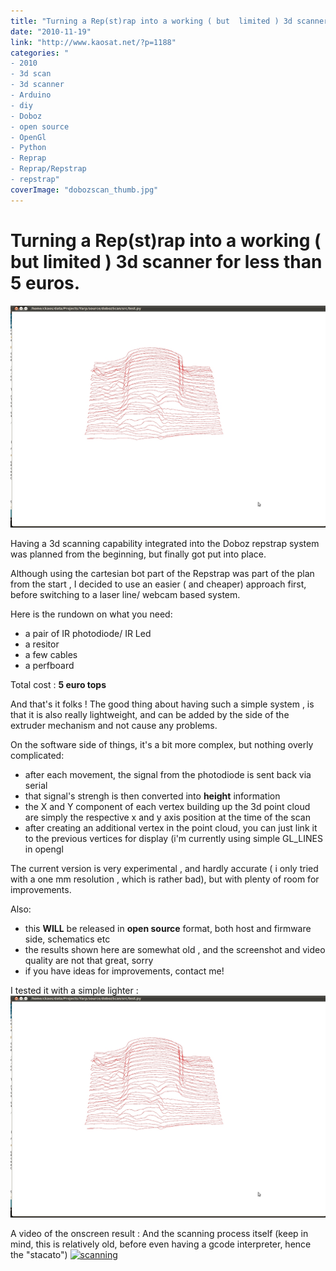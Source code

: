 ```yaml
---
title: "Turning a Rep(st)rap into a working ( but  limited ) 3d scanner for less than 5 euros."
date: "2010-11-19"
link: "http://www.kaosat.net/?p=1188"
categories: "
- 2010
- 3d scan
- 3d scanner
- Arduino
- diy
- Doboz
- open source
- OpenGl
- Python
- Reprap
- Reprap/Repstrap
- repstrap"
coverImage: "dobozscan_thumb.jpg"
---
```




# Turning a Rep(st)rap into a working ( but  limited ) 3d scanner for less than 5 euros. 

![](./assets/5142660012_80bc5eb8d8_o.jpg)

Having a 3d scanning capability integrated into the Doboz repstrap system was planned from the beginning, but finally got put into place.

Although using the cartesian bot part of the Repstrap was part of the plan from the start , I decided to use an easier ( and cheaper) approach first, before switching to a laser line/ webcam based system.

Here is the rundown on what you need:

- a pair of IR photodiode/ IR Led
- a resitor
- a few cables
- a perfboard

Total cost : **5 euro tops**

And that's it folks ! The good thing about having such a simple system , is that it is also really lightweight, and can be added by the side of the extruder mechanism and not cause any problems.

On the software side of things, it's a bit more complex, but nothing overly complicated:

- after each movement, the signal from the photodiode is sent back via serial
- that signal's strengh is then converted into **height** information
- the X and Y component of each vertex building up the 3d point cloud are simply the respective x and y axis position at the time of the scan
- after creating an additional vertex in the point cloud, you can just link it to the previous vertices for display (i'm currently using simple GL\_LINES in opengl

The current version is very experimental , and hardly accurate ( i only tried with a one mm resolution , which is rather bad), but with plenty of room for improvements.

Also:

- this **WILL** be released in **open source** format, both host and firmware side, schematics etc
- the results shown here are somewhat old , and the screenshot and video quality are not that great, sorry
- if you have ideas for improvements, contact me!

I tested it with a simple lighter : ![](./assets/5142660012_80bc5eb8d8_o.jpg)

A video of the onscreen result :  And the scanning process itself (keep in mind, this is relatively old, before even having a gcode interpreter, hence the "stacato")
[![scanning](http://img.youtube.com/vi/xkbVTKhsiaw/0.jpg)](http://www.youtube.com/watch?v=xkbVTKhsiaw)
